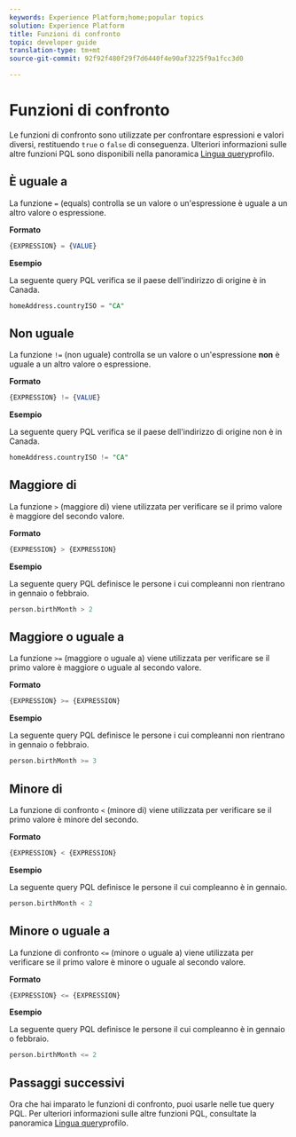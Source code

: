 ```yaml
---
keywords: Experience Platform;home;popular topics
solution: Experience Platform
title: Funzioni di confronto
topic: developer guide
translation-type: tm+mt
source-git-commit: 92f92f480f29f7d6440f4e90af3225f9a1fcc3d0

---
```



# Funzioni di confronto

Le funzioni di confronto sono utilizzate per confrontare espressioni e valori diversi, restituendo `true` o `false` di conseguenza. Ulteriori informazioni sulle altre funzioni PQL sono disponibili nella panoramica [Lingua query](./overview.md)profilo.

## È uguale a

La funzione `=` (equals) controlla se un valore o un&#39;espressione è uguale a un altro valore o espressione.

**Formato**

```sql
{EXPRESSION} = {VALUE}
```

**Esempio**

La seguente query PQL verifica se il paese dell&#39;indirizzo di origine è in Canada.

```sql
homeAddress.countryISO = "CA"
```

## Non uguale

La funzione `!=` (non uguale) controlla se un valore o un&#39;espressione **non** è uguale a un altro valore o espressione.

**Formato**

```sql
{EXPRESSION} != {VALUE}
```

**Esempio**

La seguente query PQL verifica se il paese dell&#39;indirizzo di origine non è in Canada.

```sql
homeAddress.countryISO != "CA"
```

## Maggiore di

La funzione `>` (maggiore di) viene utilizzata per verificare se il primo valore è maggiore del secondo valore.

**Formato**

```sql
{EXPRESSION} > {EXPRESSION} 
```

**Esempio**

La seguente query PQL definisce le persone i cui compleanni non rientrano in gennaio o febbraio.

```sql
person.birthMonth > 2
```

## Maggiore o uguale a

La funzione `>=` (maggiore o uguale a) viene utilizzata per verificare se il primo valore è maggiore o uguale al secondo valore.

**Formato**

```sql
{EXPRESSION} >= {EXPRESSION} 
```

**Esempio**

La seguente query PQL definisce le persone i cui compleanni non rientrano in gennaio o febbraio.

```sql
person.birthMonth >= 3
```

## Minore di

La funzione di confronto `<` (minore di) viene utilizzata per verificare se il primo valore è minore del secondo.

**Formato**

```sql
{EXPRESSION} < {EXPRESSION} 
```

**Esempio**

La seguente query PQL definisce le persone il cui compleanno è in gennaio.

```sql
person.birthMonth < 2
```

## Minore o uguale a

La funzione di confronto `<=` (minore o uguale a) viene utilizzata per verificare se il primo valore è minore o uguale al secondo valore.

**Formato**

```sql
{EXPRESSION} <= {EXPRESSION} 
```

**Esempio**

La seguente query PQL definisce le persone il cui compleanno è in gennaio o febbraio.

```sql
person.birthMonth <= 2
```

## Passaggi successivi

Ora che hai imparato le funzioni di confronto, puoi usarle nelle tue query PQL. Per ulteriori informazioni sulle altre funzioni PQL, consultate la panoramica [Lingua query](./overview.md)profilo.
